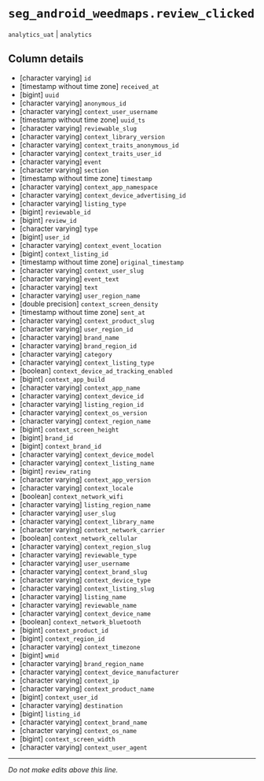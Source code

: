 # `seg_android_weedmaps.review_clicked`
`analytics_uat` | `analytics`

## Column details
* [character varying] `id`
* [timestamp without time zone] `received_at`
* [bigint]    `uuid`
* [character varying] `anonymous_id`
* [character varying] `context_user_username`
* [timestamp without time zone] `uuid_ts`
* [character varying] `reviewable_slug`
* [character varying] `context_library_version`
* [character varying] `context_traits_anonymous_id`
* [character varying] `context_traits_user_id`
* [character varying] `event`
* [character varying] `section`
* [timestamp without time zone] `timestamp`
* [character varying] `context_app_namespace`
* [character varying] `context_device_advertising_id`
* [character varying] `listing_type`
* [bigint]    `reviewable_id`
* [bigint]    `review_id`
* [character varying] `type`
* [bigint]    `user_id`
* [character varying] `context_event_location`
* [bigint]    `context_listing_id`
* [timestamp without time zone] `original_timestamp`
* [character varying] `context_user_slug`
* [character varying] `event_text`
* [character varying] `text`
* [character varying] `user_region_name`
* [double precision] `context_screen_density`
* [timestamp without time zone] `sent_at`
* [character varying] `context_product_slug`
* [character varying] `user_region_id`
* [character varying] `brand_name`
* [character varying] `brand_region_id`
* [character varying] `category`
* [character varying] `context_listing_type`
* [boolean]   `context_device_ad_tracking_enabled`
* [bigint]    `context_app_build`
* [character varying] `context_app_name`
* [character varying] `context_device_id`
* [character varying] `listing_region_id`
* [character varying] `context_os_version`
* [character varying] `context_region_name`
* [bigint]    `context_screen_height`
* [bigint]    `brand_id`
* [bigint]    `context_brand_id`
* [character varying] `context_device_model`
* [character varying] `context_listing_name`
* [bigint]    `review_rating`
* [character varying] `context_app_version`
* [character varying] `context_locale`
* [boolean]   `context_network_wifi`
* [character varying] `listing_region_name`
* [character varying] `user_slug`
* [character varying] `context_library_name`
* [character varying] `context_network_carrier`
* [boolean]   `context_network_cellular`
* [character varying] `context_region_slug`
* [character varying] `reviewable_type`
* [character varying] `user_username`
* [character varying] `context_brand_slug`
* [character varying] `context_device_type`
* [character varying] `context_listing_slug`
* [character varying] `listing_name`
* [character varying] `reviewable_name`
* [character varying] `context_device_name`
* [boolean]   `context_network_bluetooth`
* [bigint]    `context_product_id`
* [bigint]    `context_region_id`
* [character varying] `context_timezone`
* [bigint]    `wmid`
* [character varying] `brand_region_name`
* [character varying] `context_device_manufacturer`
* [character varying] `context_ip`
* [character varying] `context_product_name`
* [bigint]    `context_user_id`
* [character varying] `destination`
* [bigint]    `listing_id`
* [character varying] `context_brand_name`
* [character varying] `context_os_name`
* [bigint]    `context_screen_width`
* [character varying] `context_user_agent`

-------------------------------------------------------------------------------
*Do not make edits above this line.*
